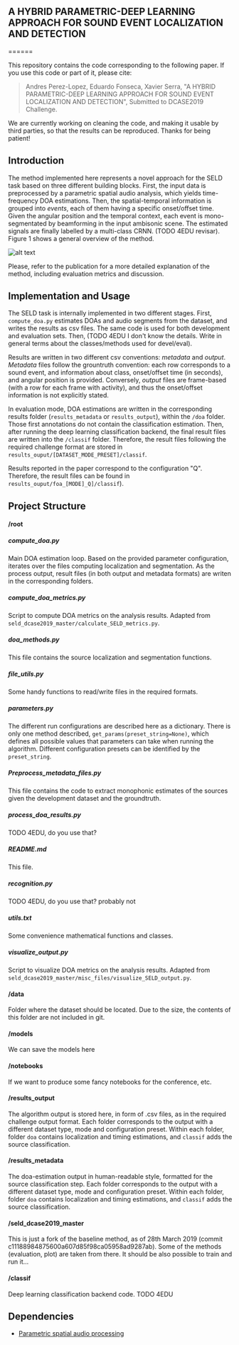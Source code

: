 ## A HYBRID PARAMETRIC-DEEP LEARNING APPROACH FOR SOUND EVENT LOCALIZATION AND DETECTION
======

This repository contains the code corresponding to the following paper. If you use this code or part of it, please cite:

> Andres Perez-Lopez, Eduardo Fonseca, Xavier Serra, "A HYBRID PARAMETRIC-DEEP LEARNING APPROACH FOR SOUND EVENT LOCALIZATION AND DETECTION",
Submitted to DCASE2019 Challenge.

We are currently working on cleaning the code, and making it usable by third parties,
so that the results can be reproduced. Thanks for being patient!


Introduction
-----------------
The method implemented here represents a novel approach for the SELD task based on three different building blocks.
First, the input data is preprocessed by a parametric spatial audio analysis, which yields time-frequency DOA estimations.
Then, the spatial-temporal information is grouped into _events_, each of them having a specific onset/offset time.
Given the angular position and the temporal context, each event is mono-segmentated by beamforming in the input ambisonic scene.
The estimated signals are finally labelled by a multi-class CRNN. (TODO 4EDU revisar).
Figure 1 shows a general overview of the method.


![alt text](https://github.com/andresperezlopez/DCASE2019_task3/master/figs/DCASE19Task3_backend_archi_v3.png "Logo Title Text 1")



Please, refer to the publication for a more detailed explanation of the method,
including evaluation metrics and discussion.


Implementation and Usage
-----------------
The SELD task is internally implemented in two different stages.
First, `compute_doa.py` estimates DOAs and audio segments from the dataset, and writes the results as csv files.
The same code is used for both development and evaluation sets. 
Then, (TODO 4EDU I don't know the details. Write in general terms about the classes/methods used for devel/eval).

Results are written in two different csv conventions: _metadata_ and _output_.
_Metadata_ files follow the grountruth convention: each row corresponds to a sound event, 
and information about class, onset/offset time (in seconds), and angular position is provided.
Conversely, _output_ files are frame-based (with a row for each frame with activity),
and thus the onset/offset information is not explicitly stated.

In evaluation mode, DOA estimations are written in the corresponding results folder (`results_metadata` or `results_output`),
within the `/doa` folder. Those first annotations do not contain the classification estimation.
Then, after running the deep learning classification backend, the final result files are written into
the `/classif` folder. 
Therefore, the result files following the required challenge format are stored in
`results_ouput/[DATASET_MODE_PRESET]/classif`.

Results reported in the paper correspond to the configuration "Q".
Therefore, the result files can be found in `results_ouput/foa_[MODE]_Q]/classif`).


Project Structure
-----------------

#### /root


##### compute_doa.py
Main DOA estimation loop. Based on the provided parameter configuration, iterates over the files
computing localization and segmentation. As the process output, result files (in both output and metadata formats)
are writen in the corresponding folders. 

##### compute_doa_metrics.py
Script to compute DOA metrics on the analysis results.
Adapted from `seld_dcase2019_master/calculate_SELD_metrics.py`.

##### doa_methods.py
This file contains the source localization and segmentation functions.

##### file_utils.py
Some handy functions to read/write files in the required formats.

##### parameters.py
The different run configurations are described here as a dictionary.
There is only one method described, `get_params(preset_string=None)`, which
defines all possible values that  parameters can take when running the 
algorithm.
Different configuration presets can be identified by the `preset_string`.

##### Preprocess_metadata_files.py
This file contains the code to extract monophonic estimates of the sources
given the development dataset and the groundtruth.

##### process_doa_results.py
TODO 4EDU, do you use that?

##### README.md
This file.

##### recognition.py
TODO 4EDU, do you use that? probably not

##### utils.txt
Some convenience mathematical functions and classes.

##### visualize_output.py
Script to visualize DOA metrics on the analysis results.
Adapted from `seld_dcase2019_master/misc_files/visualize_SELD_output.py`.

#### /data
Folder where the dataset should be located. 
Due to the size, the contents of this folder are not included in git.

#### /models
We can save the models here

#### /notebooks
If we want to produce some fancy notebooks for the conference, etc.

#### /results_output
The algorithm output is stored here, in form of .csv files, as in the required challenge output format.
Each folder corresponds to the output with a different dataset type, mode and
configuration preset. Within each folder, folder `doa` contains localization and timing estimations,
and `classif` adds the source classification.

#### /results_metadata
The doa-estimation output in human-readable style, formatted for the source classification step.
Each folder corresponds to the output with a different dataset type, mode and
configuration preset. Within each folder, folder `doa` contains localization and timing estimations,
and `classif` adds the source classification.

#### /seld_dcase2019_master
This is just a fork of the baseline method, as of 28th March 2019 
(commit c11188984875600a607d85f98ca05958ad9287ab).
Some of the methods (evaluation, plot) are taken from there. 
It should be also possible to train and run it...


#### /classif
Deep learning classification backend code.
TODO 4EDU


Dependencies
-----------------
 - [Parametric spatial audio processing](https://github.com/andresperezlopez/parametric_spatial_audio_processing/tree/master)